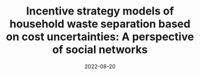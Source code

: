 ---
title: "Incentive strategy models of household waste separation based on cost uncertainties: A perspective of social networks"
collection: publications
permalink: /publication/2021-10-01-CSF
excerpt: 'This paper aims to model individual interactions and incentive strategies for improving public awareness of household waste separation in China, using robust optimization techniques to account for uncertainty.'
date: 2022-08-20
venue: 'Journal of Cleaner Production'
paperurl: 'https://doi.org/10.1016/j.jclepro.2022.132429'
citation: 'G. Ma, T. Ren, J. Zheng, T. Ding and J. Liu, “Incentive strategy models of household waste separation based on cost uncertainties: A perspective of social networks,” Journal of Cleaner Production, vol. 363, p. 132429, 2022.'
---